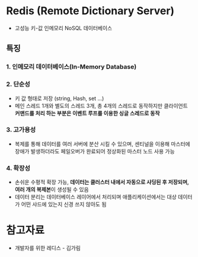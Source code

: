 # Redis (Remote Dictionary Server)
- 고성능 키-값 인메모리 NoSQL 데이터베이스

## 특징
### 1. 인메모리 데이터베이스(In-Memory Database)
### 2. 단순성
- 키 값 형태로 저장 (string, Hash, set ...)
- 메인 스레드 1개와 별도의 스레드 3개, 총 4개의 스레드로 동작하지만 클라이언트 **커맨드를 처리 하는 부분은 이벤트 루프를 이용한 싱글 스레드로 동작**
### 3. 고가용성
- 복제를 통해 데이터를 여러 서버에 분산 시킬 수 있으며, 센티널을 이용해 마스터에 장애가 발생하더라도 페일오버가 완료되어 정상화된 마스터 노드 사용 가능
### 4. 확장성
- 손쉬운 수평적 확장 가능, **데이터는 클러스터 내에서 자동으로 샤딩된 후 저장되며, 여러 개의 복제본**이 생성될 수 있음
- 데이터 분리는 데이터베이스 레이어에서 처리되며 애플리케이션에서는 대상 데이터가 어떤 샤드에 있는지 신경 쓰지 않아도 됨

# 참고자료
- 개발자를 위한 레디스 - 김가림